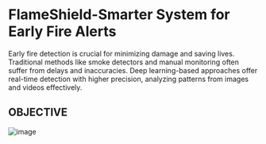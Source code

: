 # FlameShield-Smarter System for Early Fire Alerts
Early fire detection is crucial for minimizing damage and saving lives.  Traditional methods like smoke detectors and manual monitoring often suffer from delays and inaccuracies. Deep learning-based approaches offer real-time detection with higher precision, analyzing patterns from images and videos effectively.

## OBJECTIVE 
![image](https://github.com/user-attachments/assets/d0cb4943-e0b7-4caa-9715-8c9105a8c3a9)


